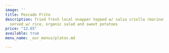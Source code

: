 ```yaml
---
image: ''
title: Pescado Frito
description: fried fresh local snapper topped w/ salsa criolla (marinated red onions)
  served w/ rice, organic salad and sweet potatoes
price: "12.65"
available: true
menu_name: _our_menus/platos.md

---
```

